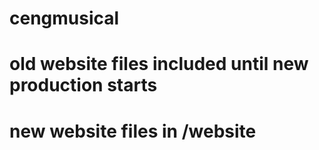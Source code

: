 # cengmusical
# old website files included until new production starts
# new website files in /website
